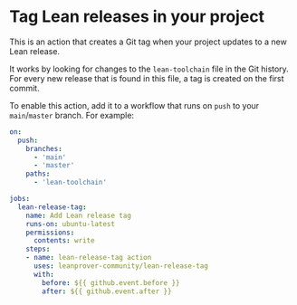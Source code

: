 # Tag Lean releases in your project

This is an action that creates a Git tag when your project updates to a new Lean release.

It works by looking for changes to the `lean-toolchain` file in the Git history. For every new release that is found in this file, a tag is created on the first commit.

To enable this action, add it to a workflow that runs on `push` to your `main`/`master` branch. For example:
```yml
on:
  push:
    branches:
      - 'main'
      - 'master'
    paths:
      - 'lean-toolchain'

jobs:
  lean-release-tag:
    name: Add Lean release tag
    runs-on: ubuntu-latest
    permissions:
      contents: write
    steps:
    - name: lean-release-tag action
      uses: leanprover-community/lean-release-tag
      with:
        before: ${{ github.event.before }}
        after: ${{ github.event.after }}
```
